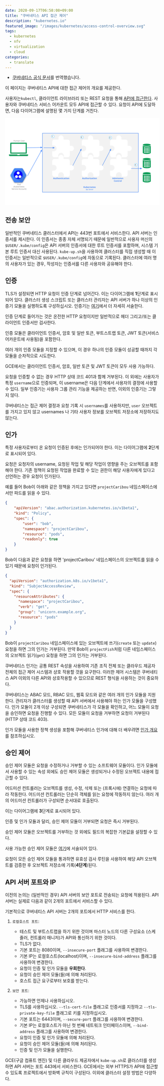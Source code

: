 ```yaml
---
date: 2020-09-17T06:58:08+09:00
title: "쿠버네티스 API 접근 제어"
description: "kubernetes.io"
featured_image: "/images/kubernetes/access-control-overview.svg"
tags:
  - kubernetes
  - nfv
  - virtualization
  - cloud
categories:
  - translate
---
```


- [쿠버네티스 공식 문서](https://kubernetes.io/docs/reference/access-authn-authz/controlling-access/)를 번역했습니다.

<!-- overview -->
이 페이지는 쿠버네티스 API에 대한 접근 제어의 개요를 제공한다.


<!-- body -->
사용자는`kubectl`, 클라이언트 라이브러리
또는 REST 요청을 통해
[API에 접근한다](https://kubernetes.io/docs/tasks/access-application-cluster/access-cluster/).
사용자와 쿠버네티스 서비스 어카운트 모두 API에 접근할 수 있다.
요청이 API에 도달하면,
다음 다이어그램에 설명된 몇 가지 단계를 거친다.

![Diagram of request handling steps for Kubernetes API request](/images/kubernetes/access-control-overview.svg)

## 전송 보안

일반적인 쿠버네티스 클러스터에서 API는 443번 포트에서 서비스한다.
API 서버는 인증서를 제시한다.
이 인증서는 종종 자체 서명되기 때문에 일반적으로 사용자 머신의 `$USER/.kube/config`은
API 서버의 인증서에 대한 루트 인증서를 포함하며,
시스템 기본 루트 인증서 대신 사용된다.
`kube-up.sh`을 사용하여 클러스터를 직접 생성할 때
이 인증서는 일반적으로 `$USER/.kube/config`에 자동으로 기록된다.
클러스터에 여러 명의 사용자가 있는 경우, 작성자는 인증서를 다른 사용자와 공유해야 한다.

## 인증

TLS가 설정되면 HTTP 요청이 인증 단계로 넘어간다.
이는 다이어그램에 **1**단계로 표시되어 있다.
클러스터 생성 스크립트 또는 클러스터 관리자는
API 서버가 하나 이상의 인증기 모듈을 실행하도록 구성하십시오.
인증기는 [여기](https://kubernetes.io/docs/reference/access-authn-authz/authentication/)에서 더 자세히 서술한다.

인증 단계로 들어가는 것은 온전한 HTTP 요청이지만
일반적으로 헤더 그리고/또는 클라이언트 인증서만 검사한다.

인증 모듈은 클라이언트 인증서, 암호 및 일반 토큰, 부트스트랩 토큰,
JWT 토큰(서비스 어카운트에 사용됨)을 포함한다.

여러 개의 인증 모듈을 지정할 수 있으며,
이 경우 하나의 인증 모듈이 성공할 때까지 각 모듈을 순차적으로 시도한다.

GCE에서는 클라이언트 인증서, 암호, 일반 토큰 및 JWT 토큰이 모두 사용 가능하다.

요청을 인증할 수 없는 경우 HTTP 상태 코드 401과 함께 거부된다.
이 외에는 사용자가 특정 `username`으로 인증되며,
이 username은 다음 단계에서 사용자의 결정에 사용할 수 있다.
일부 인증기는 사용자 그룹 관리 기능을 제공하는 반면,
이외의 인증기는 그렇지 않다.

쿠버네티스는 접근 제어 결정과 요청 기록 시 `usernames`를 사용하지만,
`user` 오브젝트를 가지고 있지 않고 usernames 나 기타 사용자 정보를
오브젝트 저장소에 저장하지도 않는다.

## 인가

특정 사용자로부터 온 요청이 인증된 후에는 인가되어야 한다. 이는 다이어그램에 **2**단계로 표시되어 있다.

요청은 요청자의 username, 요청된 작업 및 해당 작업이 영향을 주는 오브젝트를 포함해야 한다. 기존 정책이 요청된 작업을 완료할 수 있는 권한이 해당 사용자에게 있다고 선언하는 경우 요청이 인가된다.

예를 들어 Bob이 아래와 같은 정책을 가지고 있다면 `projectCaribou` 네임스페이스에서만 파드를 읽을 수 있다.

```json
{
    "apiVersion": "abac.authorization.kubernetes.io/v1beta1",
    "kind": "Policy",
    "spec": {
        "user": "bob",
        "namespace": "projectCaribou",
        "resource": "pods",
        "readonly": true
    }
}
```
Bob이 다음과 같은 요청을 하면 'projectCaribou' 네임스페이스의 오브젝트를 읽을 수 있기 때문에 요청이 인가된다.

```json
{
  "apiVersion": "authorization.k8s.io/v1beta1",
  "kind": "SubjectAccessReview",
  "spec": {
    "resourceAttributes": {
      "namespace": "projectCaribou",
      "verb": "get",
      "group": "unicorn.example.org",
      "resource": "pods"
    }
  }
}
```
Bob이 `projectCaribou` 네임스페이스에 있는 오브젝트에 쓰기(`create` 또는 `update`) 요청을 하면 그의 인가는 거부된다. 만약 Bob이 `projectFish`처럼 다른 네임스페이스의 오브젝트 읽기(`get`) 요청을 하면 그의 인가는 거부된다.

쿠버네티스 인가는 공통 REST 속성을 사용하여 기존 조직 전체 또는 클라우드 제공자 전체의 접근 제어 시스템과 상호 작용할 것을 요구한다. 이러한 제어 시스템은 쿠버네티스 API 이외의 다른 API와 상호작용할 수 있으므로 REST 형식을 사용하는 것이 중요하다.

쿠버네티스는 ABAC 모드, RBAC 모드, 웹훅 모드와 같은 여러 개의 인가 모듈을 지원한다. 관리자가 클러스터를 생성할 때 API 서버에서 사용해야 하는 인가 모듈을 구성했다. 인가 모듈이 2개 이상 구성되면 쿠버네티스가 각 모듈을 확인하고, 어느 모듈이 요청을 승인하면 요청을 진행할 수 있다. 모든 모듈이 요청을 거부하면 요청이 거부된다(HTTP 상태 코드 403).

인가 모듈을 사용한 정책 생성을 포함해 쿠버네티스 인가에 대해 더 배우려면 [인가 개요](https://kubernetes.io/docs/reference/access-authn-authz//authorization/)를 참조하십시오.


## 승인 제어

승인 제어 모듈은 요청을 수정하거나 거부할 수 있는 소프트웨어 모듈이다.
인가 모듈에서 사용할 수 있는 속성 외에도
승인 제어 모듈은 생성되거나 수정된 오브젝트 내용에 접근할 수 있다.

어드미션 컨트롤러는 오브젝트를 생성, 수정, 삭제 또는 (프록시에) 연결하는 요청에 따라 작동한다.
어드미션 컨트롤러는 단순히 객체를 읽는 요청에 작동하지 않는다.
여러 개의 어드미션 컨트롤러가 구성되면 순서대로 호출된다.

이는 다이어그램에 **3**단계로 표시되어 있다.

인증 및 인가 모듈과 달리,
승인 제어 모듈이 거부되면 요청은 즉시 거부된다.

승인 제어 모듈은 오브젝트를 거부하는 것 외에도
필드의 복잡한 기본값을 설정할 수 있다.

사용 가능한 승인 제어 모듈은 [여기](https://kubernetes.io/docs/reference/access-authn-authz/admission-controllers/)에 서술되어 있다.

요청이 모든 승인 제어 모듈을 통과하면 유효성 검사 루틴을 사용하여 해당 API 오브젝트를 검증한 후
오브젝트 저장소에 기록(**4단계**)된다.


## API 서버 포트와 IP

이전의 논의는 (일반적인 경우) API 서버의 보안 포트로 전송되는 요청에 적용된다.
API 서버는 실제로 다음과 같이 2개의 포트에서 서비스할 수 있다.

기본적으로 쿠버네티스 API 서버는 2개의 포트에서 HTTP 서비스를 한다.

  1. `로컬호스트 포트`:

      - 테스트 및 부트스트랩을 하기 위한 것이며 마스터 노드의 다른 구성요소
        (스케줄러, 컨트롤러 매니저)가 API와 통신하기 위한 것이다.
      - TLS가 없다.
      - 기본 포트는 8080이며, `--insecure-port` 플래그를 사용하여 변경한다.
      - 기본 IP는 로컬호스트(localhost)이며, `--insecure-bind-address` 플래그를 사용하여 변경한다.
      - 요청이 인증 및 인가 모듈을 **우회한다**.
      - 요청이 승인 제어 모듈(들)에 의해 처리된다.
      - 호스트 접근 요구로부터 보호를 받는다.

  2. `보안 포트`:

      - 가능하면 언제나 사용하십시오.
      - TLS를 사용하십시오. `--tls-cert-file` 플래그로 인증서를 지정하고 `--tls-private-key-file` 플래그로 키를 지정하십시오.
      - 기본 포트는 6443이며, `--secure-port` 플래그를 사용하여 변경한다.
      - 기본 IP는 로컬호스트가 아닌 첫 번째 네트워크 인터페이스이며, `--bind-address` 플래그를 사용하여 변경한다.
      - 요청이 인증 및 인가 모듈에 의해 처리된다.
      - 요청이 승인 제어 모듈(들)에 의해 처리된다.
      - 인증 및 인가 모듈을 실행한다.

GCE(구글 컴퓨트 엔진) 및 다른 클라우드 제공자에서 `kube-up.sh`로 클러스터를 생성하면
API 서버는 포트 443에서 서비스한다.
GCE에서는 외부 HTTPS가 API에 접근할 수 있도록 프로젝트에서 방화벽 규칙이 구성된다.
이외에 클러스터 설정 방법은 다양하다.